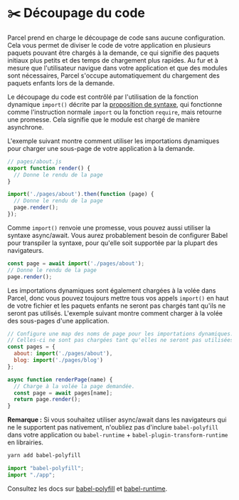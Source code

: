 # ✂️ Découpage du code

Parcel prend en charge le découpage de code sans aucune configuration. Cela vous permet de diviser le code de votre application en plusieurs paquets pouvant être chargés à la demande, ce qui signifie des paquets initiaux plus petits et des temps de chargement plus rapides. Au fur et à mesure que l'utilisateur navigue dans votre application et que des modules sont nécessaires, Parcel s'occupe automatiquement du chargement des paquets enfants lors de la demande.

Le découpage du code est contrôlé par l'utilisation de la fonction dynamique `import()` décrite par la [proposition de syntaxe](https://github.com/tc39/proposal-dynamic-import), qui fonctionne comme l'instruction normale `import` ou la fonction `require`, mais retourne une promesse. Cela signifie que le module est chargé de manière asynchrone.

L'exemple suivant montre comment utiliser les importations dynamiques pour charger une sous-page de votre application à la demande.

```javascript
// pages/about.js
export function render() {
  // Donne le rendu de la page
}
```
```javascript
import('./pages/about').then(function (page) {
  // Donne le rendu de la page
  page.render();
});
```

Comme `import()` renvoie une promesse, vous pouvez aussi utiliser la syntaxe async/await. Vous aurez probablement besoin de configurer Babel pour transpiler la syntaxe, pour qu'elle soit supportée par la plupart des navigateurs.

```javascript
const page = await import('./pages/about');
// Donne le rendu de la page
page.render();
```

Les importations dynamiques sont également chargées à la volée dans Parcel, donc vous pouvez toujours mettre tous vos appels `import()` en haut de votre fichier et les paquets enfants ne seront pas chargés tant qu'ils ne seront pas utilisés. L'exemple suivant montre comment charger à la volée des sous-pages d'une application.

```javascript
// Configure une map des noms de page pour les importations dynamiques.
// Celles-ci ne sont pas chargées tant qu'elles ne seront pas utilisées
const pages = {
  about: import('./pages/about'),
  blog: import('./pages/blog')
};

async function renderPage(name) {
  // Charge à la volée la page demandée.
  const page = await pages[name];
  return page.render();
}
```

**Remarque :** Si vous souhaitez utiliser async/await dans les navigateurs qui ne le supportent pas nativement, n'oubliez pas d'inclure `babel-polyfill` dans votre application ou `babel-runtime` + `babel-plugin-transform-runtime` en librairies.

```bash
yarn add babel-polyfill
```

```javascript
import "babel-polyfill";
import "./app";
```

Consultez les docs sur [babel-polyfill](http://babeljs.io/docs/usage/polyfill) et [babel-runtime](http://babeljs.io/docs/plugins/transform-runtime).
